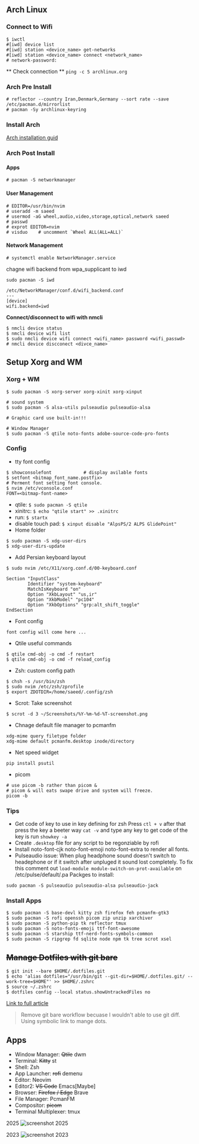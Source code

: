 
## Arch Linux

### Connect to Wifi
```
$ iwctl
#[iwd] device list
#[iwd] station <device_name> get-networks
#[iwd] station <device_name> connect <network_name>
# network-password:
```
** Check connection **
`ping -c 5 archlinux.org`

### Arch Pre Install
```
# reflector --country Iran,Denmark,Germany --sort rate --save /etc/pacman.d/mirrorlist
# pacman -Sy archlinux-keyring
```
### Install Arch
[Arch installation guid](https://wiki.archlinux.org/title/installation_guide)

### Arch Post Install
#### Apps
```
# pacman -S networkmanager
```
#### User Management
```
# EDITOR=/usr/bin/nvim
# useradd -m saeed
# usermod -aG wheel,audio,video,storage,optical,network saeed
# passwd 
# exprot EDITOR=nvim
# visduo    # uncomment `Wheel ALL(ALL=ALL)` 
```
#### Network Management
```
# systemctl enable NetworkManager.service
```
chagne wifi backend from wpa_supplicant to iwd
```
sudo pacman -S iwd
```
```
/etc/NetworkManager/conf.d/wifi_backend.conf
---
[device]
wifi.backend=iwd
```
**Connect/disconnect to wifi with nmcli**
```
$ nmcli device status
$ nmcli device wifi list
$ sudo nmcli device wifi connect <wifi_name> password <wifi_passwd>
# nmcli device discconect <divce_name>
```

## Setup Xorg and WM
### Xorg + WM
```
$ sudo pacman -S xorg-server xorg-xinit xorg-xinput

# sound system
$ sudo pacman -S alsa-utils pulseaudio pulseaudio-alsa

# Graphic card use built-in!!!

# Window Manager
$ sudo pacman -S qtile noto-fonts adobe-source-code-pro-fonts
```

### Config
* tty font config
```
$ showconsolefont            # display avilable fonts
$ setfont <bitmap_font_name.postfix>
# Perment font setting font console.
$ nvim /etc/vconsole.conf
FONT=<bitmap-font-name>
```
* qtile: `$ sudo pacman -S qtile`
* xinitrc: `$ echo "qtile start" >> .xinitrc`
* run: `$ startx`
* disable touch pad: `$ xinput disable "AlpsPS/2 ALPS GlidePoint"`
* Home folder
```
$ sudo pacman -S xdg-user-dirs
$ xdg-user-dirs-update
```
* Add Persian keyboard layout
```
$ sudo nvim /etc/X11/xorg.conf.d/00-keyboard.conf

Section "InputClass"
        Identifier "system-keyboard"
        MatchIsKeyboard "on"
        Option "XkbLayout" "us,ir"
        Option "XkbModel" "pc104"
        Option "XkbOptions" "grp:alt_shift_toggle"
EndSection
```
* Font config
```
font config will come here ...
```
* Qtile useful commands
```
$ qtile cmd-obj -o cmd -f restart
$ qtile cmd-obj -o cmd -f reload_config
```
* Zsh: custom config path
```
$ chsh -s /usr/bin/zsh
$ sudo nvim /etc/zsh/zprofile
$ export ZDOTDIR=/home/saeed/.config/zsh
```
* Scrot: Take screenshot
```
$ scrot -d 3 ~/Screenshots/%Y-%m-%d-%T-screenshot.png
```
* Chnage default file manager to pcmanfm
```
xdg-mime query filetype folder
xdg-mime default pcmanfm.desktop inode/directory
```
* Net speed widget
```
pip install psutil
```
* picom
```
# use picom -b rather than picom &
# picom & will eats swape drive and system will freeze.
picom -b
```

### Tips
* Get code of key to use in key defining for zsh
Press `ctl + v` after that press the key a beeter way
`cat -v` and type any key to get code of the key
is run `showkey -a`
* Create `.desktop` file for any script to be regonziable by rofi
* Install noto-font-cjk noto-font-emoji noto-font-extra to render all fonts.
* Pulseaudio issue: When plug headphone sound doesn't switch to headephone or 
if it switch after unpluged it sound lost completely.
To fix this comment out `load-module module-switch-on-prot-available` on 
/etc/pulse/default/.pa
Packges to install:
```
sudo pacman -S pulseaudio pulseaudio-alsa pulseaudio-jack

```

### Install Apps
```
$ sudo pacman -S base-devl kitty zsh firefox feh pcmanfm-gtk3 
$ sudo pacman -S rofi openssh picom zip unzip xarchiver
$ sudo pacman -S python-pip tk reflector tmux
$ sudo pacman -S noto-fonts-emoji ttf-font-awesome
$ sudo pacman -S starship ttf-nerd-fonts-symbols-common
$ sudo pacman -S ripgrep fd sqlite node npm tk tree scrot xsel
```

## ~~Manage Dotfiles with git bare~~

```
$ git init --bare $HOME/.dotfiles.git
$ echo 'alias dotfiles="/usr/bin/git --git-dir=$HOME/.dotfiles.git/ --work-tree=$HOME"' >> $HOME/.zshrc
$ source ~/.zshrc
$ dotfiles config --local status.showUntrackedFiles no
```

[Link to full article](https://harfangk.github.io/2016/09/18/manage-dotfiles-with-a-git-bare-repository.html)
> Remove git bare workflow becuase I wouldn't able to use git diff.
> Using symbolic link to mange dots.

## Apps
* Window Manager: ~~Qtile~~ dwm
* Terminal: ~~Kitty~~ st
* Shell: Zsh
* App Launcher: ~~rofi~~ demenu
* Editor: Neovim
* Editor2: ~~VS Code~~ Emacs[Maybe]
* Browser: ~~Firefox / Edge~~ Brave
* File Manager: PcmanFM
* Compositor: ~~picom~~
* Terminal Multiplexer: tmux

2025
![screenshot 2025](https://github.com/ostadsgo/dotfiles/blob/master/bin/screenshots/2025-04-15-01%3A49%3A39-screenshot.png)

2023
![screenshot 2023](https://github.com/ostadsgo/dotfiles/blob/master/bin/screenshots/2023-01-29-04_45_51-screenshot.png)
